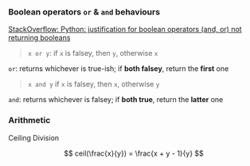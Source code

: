 ### Boolean operators `or` & `and` behaviours

[StackOverflow: Python: justification for boolean operators (and, or) not returning booleans](https://stackoverflow.com/questions/69510472/python-justification-for-boolean-operators-and-or-not-returning-booleans#:~:text=In%20Python%20\(and%20some%20other,falsey%2C%20then%20x%20%2C%20otherwise%20y)

> `x or y`: if `x` is falsey, then `y`, otherwise `x` 

`or`: returns whichever is true-ish; if **both falsey**, return the **first** one

> `x and y` if `x` is falsey, then `x`, otherwise `y`

`and`: returns whichever is falsey; if **both true**, return the **latter** one

### Arithmetic

Ceiling Division

$$
ceil(\frac{x}{y}) = \frac{x + y - 1}{y}
$$
